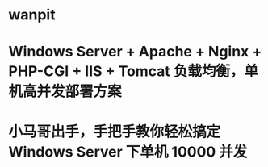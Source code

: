 # wanpit
# Windows Server + Apache + Nginx + PHP-CGI + IIS + Tomcat 负载均衡，单机高并发部署方案
# 小马哥出手，手把手教你轻松搞定 Windows Server 下单机 10000 并发
